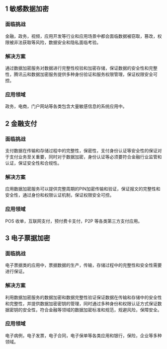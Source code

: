 ## 1 敏感数据加密
### 面临挑战
金融，政务，视频，应用开发等行业和应用场景中都会面临数据被窃取，篡改，权限被非法获取等风险，数据安全和隐私面临考验。

### 解决方案
通过数据加密服务对数据进行完整性校验和加密存储，保证数据的安全性和完整性，腾讯云和数据加密服务提供多种身份验证和服务权限管理，保证权限安全可控。

### 应用领域
政务，电商，门户网站等各类包含大量敏感信息的系统应用中。

## 2 金融支付
### 面临挑战
支付数据在传输和存储过程中的完整性，保密性，支付身份认证等安全性的保证对于支付业务至关重要，同时对于数据加密，身份认证等必须要符合金融行业监管和认证，保证安全性和合规性。

### 解决方案
应用数据加密服务可以提供完整周期的PIN加密传输和验证，保证报文的完整性和安全性，通过身份和权限认证机制，保证权限安全可控。

### 应用领域
POS 收单，互联网支付，预付费卡支付，P2P 等各类第三方支付应用。

## 3 电子票据加密
### 面临挑战
电子票据类的应用中，票据数据的生产，传输，存储过程中的完整性和安全性需要进行保证。

### 解决方案
利用数据加密服务的数据加密和数据完整性验证保证数据在传输和存储中的安全性和完整性，并提供数据加密密钥的管理，同时通过多种身份和权限认证方式保证数据密钥的安全性，符合金融等领域的数据加密标准和规范，规避风险，保障安全。

### 应用领域
电子病例，电子发票，电子合同，电子保单等各类应用和银行，保险，企业等多种领域。










